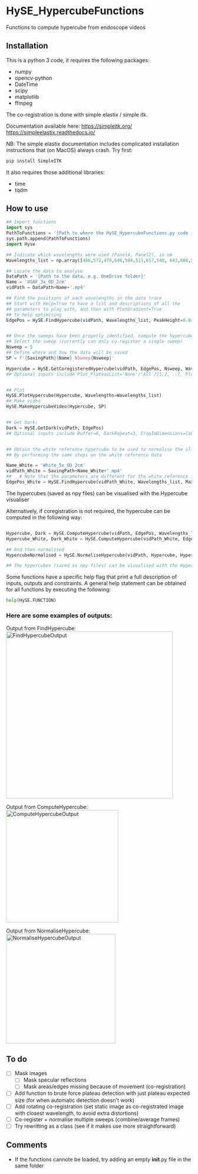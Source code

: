 # HySE_HypercubeFunctions
Functions to compute hypercube from endoscope videos 

## Installation
This is a python 3 code, it requires the following packages:

- numpy
- opencv-python
- DateTime
- scipy
- matplotlib
- ffmpeg

The co-registration is done with simple elastix / simple itk.

Documentation available here:
https://simpleitk.org/
https://simpleelastix.readthedocs.io/

NB: The simple elastix documentation includes complicated installation instructions that (on MacOS) always crash.
Try first: 
```python
pip install SimpleITK
```

It also requires those additional libraries:
- time
- tqdm

## How to use
```python
## Import functions
import sys
PathToFunctions = '{Path to where the HySE_HypercubeFunctions.py code is located}'
sys.path.append(PathToFunctions)
import Hyse

## Indicate which wavelengths were used (Panel4, Panel2), in nm
Wavelengths_list = np.array([486,572,478,646,584,511,617,540, 643,606,563,498,594,526,630,553])

## Locate the data to analyse
DataPath = '{Path to the data, e.g. OneDrive folder}'
Name = 'USAF_3x_OD_2cm'
vidPath = DataPath+Name+'.mp4'

## Find the positions of each wavelengths in the data trace
## Start with Help=True to have a list and descriptions of all the
## parameters to play with, and then with PlotGradient=True
## to help optimising
EdgePos = HySE.FindHypercube(vidPath, Wavelengths_list, PeakHeight=0.045)


## Once the sweeps have been properly identified, compute the hypercube
## Select the sweep (currently can only co-register a single sweep)
Nsweep = 5
## Define where and how the data will be saved
SP = f'{SavingPath}{Name}_NSweep{Nsweep}'

Hypercube = HySE.GetCoregisteredHypercube(vidPath, EdgePos, Nsweep, Wavelengths_list, ImStatic_Plateau=1, ImStatic_Index=8, Buffer=6, SavingPath=SP)
## Optional inputs include Plot_PlateauList='None'/'All'/[1,2, ..], Plot_Index=7, PlotDiff=True


## Plot
HySE.PlotHypercube(Hypercube, Wavelengths=Wavelengths_list)
## Make video
HySE.MakeHypercubeVideo(Hypercube, SP)


## Get Dark:
Dark = HySE.GetDark(vidPath, EdgePos)
## Optional inputs include Buffer=6, DarkRepeat=3, CropImDimensions=[x0,xe, y0,ye]


## Obtain the white reference hypercube to be used to normalise the illumination profile
## By performing the same steps on the white reference data

Name_White = 'White_5x_OD_2cm'
vidPath_White = SavingPath+Name_White+'.mp4'
##   # Note that the parameters are different for the white reference in this example because the repeat number is different
EdgePos_White = HySE.FindHypercube(vidPath_White, Wavelengths_list, MaxSize=60, DarkMin=150, PeakHeight=0.1, PlateauSize=54)

```
The hypercubes (saved as npy files) can be visualised with the Hypercube visualiser

Alternatively, if coregistration is not required, the hypercube can be computed in the following way: 

```python

Hypercube, Dark = HySE.ComputeHypercube(vidPath, EdgePos, Wavelengths_list, Name=Name)
Hypercube_White, Dark_White = HySE.ComputeHypercube(vidPath_White, EdgePos_White, Wavelengths_list, Name=Name)

## And then normalised
HypercubeNormalised = HySE.NormaliseHypercube(vidPath, Hypercube, Hypercube_White, Dark_White, Wavelengths_list)

## The hypercubes (saved as npy files) can be visualised with the Hypercube visualiser
```

Some functions have a specific help flag that print a full description of inputs, outputs and constraints. 
A general help statement can be obtained for all functions by executing the following:
```python
help(HySE.FUNCTION)
```


### Here are some examples of outputs:

Output from FindHypercube:
<img width="452" alt="FindHypercubeOutput" src="https://github.com/user-attachments/assets/b6d45c7a-b74b-455e-97e9-ff4649ad153e">

Output from ComputeHypercube:
<img width="304" alt="ComputeHypercubeOutput" src="https://github.com/user-attachments/assets/afd3fbb1-79c5-4c69-9a6d-0dc0e0fe4a1f">

Output from NormaliseHypercube:
<img width="296" alt="NormaliseHypercubeOutput" src="https://github.com/user-attachments/assets/42648e4a-8a94-481b-9727-0c1ae76998be">

## To do
- [ ] Mask images
    - [ ] Mask specular reflections
    - [ ] Mask areas/edges missing because of movement (co-registration)
- [ ] Add function to brute force plateau detection with just plateau expected size (for when automatic detection doesn't work)
- [ ] Add rotating co-registration (set static image as co-registrated image with closest wavelength, to avoid extra distortions)
- [ ] Co-register + normalise multiple sweeps (combine/average frames)
- [ ] Try rewritting as a class (see if it makes use more straightforward)

## Comments
- If the functions cannote be loaded, try adding an empty __init__.py file in the same folder
